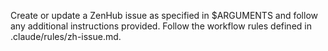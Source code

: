Create or update a ZenHub issue as specified in $ARGUMENTS and follow any additional instructions provided. Follow the workflow rules defined in .claude/rules/zh-issue.md.